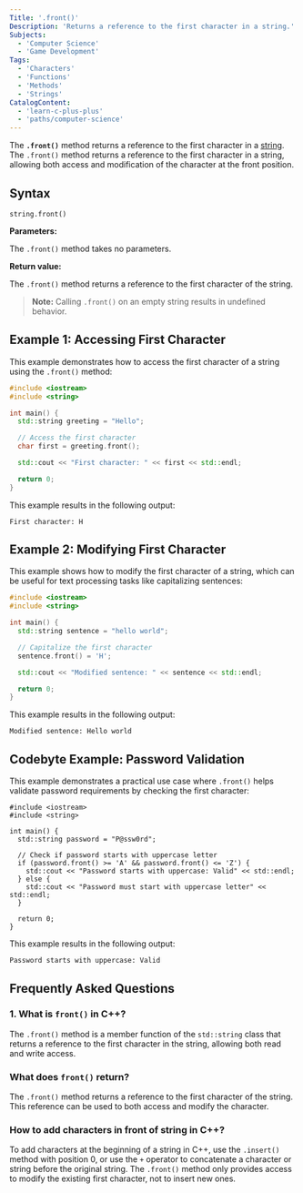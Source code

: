 ```yaml
---
Title: '.front()'
Description: 'Returns a reference to the first character in a string.'
Subjects:
  - 'Computer Science'
  - 'Game Development'
Tags:
  - 'Characters'
  - 'Functions'
  - 'Methods'
  - 'Strings'
CatalogContent:
  - 'learn-c-plus-plus'
  - 'paths/computer-science'
---
```


The **`.front()`** method returns a reference to the first character in a [string](https://www.codecademy.com/resources/docs/cpp/strings). The `.front()` method returns a reference to the first character in a string, allowing both access and modification of the character at the front position.

## Syntax

```pseudo
string.front()
```

**Parameters:**

The `.front()` method takes no parameters.

**Return value:**

The `.front()` method returns a reference to the first character of the string.

> **Note:** Calling `.front()` on an empty string results in undefined behavior.

## Example 1: Accessing First Character

This example demonstrates how to access the first character of a string using the `.front()` method:

```cpp
#include <iostream>
#include <string>

int main() {
  std::string greeting = "Hello";

  // Access the first character
  char first = greeting.front();

  std::cout << "First character: " << first << std::endl;

  return 0;
}
```

This example results in the following output:

```shell
First character: H
```

## Example 2: Modifying First Character

This example shows how to modify the first character of a string, which can be useful for text processing tasks like capitalizing sentences:

```cpp
#include <iostream>
#include <string>

int main() {
  std::string sentence = "hello world";

  // Capitalize the first character
  sentence.front() = 'H';

  std::cout << "Modified sentence: " << sentence << std::endl;

  return 0;
}
```

This example results in the following output:

```shell
Modified sentence: Hello world
```

## Codebyte Example: Password Validation

This example demonstrates a practical use case where `.front()` helps validate password requirements by checking the first character:

```codebyte/cpp
#include <iostream>
#include <string>

int main() {
  std::string password = "P@ssw0rd";

  // Check if password starts with uppercase letter
  if (password.front() >= 'A' && password.front() <= 'Z') {
    std::cout << "Password starts with uppercase: Valid" << std::endl;
  } else {
    std::cout << "Password must start with uppercase letter" << std::endl;
  }

  return 0;
}
```

This example results in the following output:

```shell
Password starts with uppercase: Valid
```

## Frequently Asked Questions

### 1. What is `front()` in C++?

The `.front()` method is a member function of the `std::string` class that returns a reference to the first character in the string, allowing both read and write access.

### What does `front()` return?

The `.front()` method returns a reference to the first character of the string. This reference can be used to both access and modify the character.

### How to add characters in front of string in C++?

To add characters at the beginning of a string in C++, use the `.insert()` method with position 0, or use the `+` operator to concatenate a character or string before the original string. The `.front()` method only provides access to modify the existing first character, not to insert new ones.
